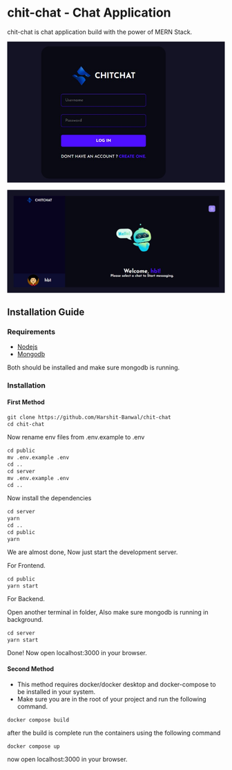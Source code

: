 # chit-chat - Chat Application

chit-chat is chat application build with the power of MERN Stack.

![login page](./images/login.jpg)

![home page](./images/home.jpg)

## Installation Guide

### Requirements

- [Nodejs](https://nodejs.org/en/download)
- [Mongodb](https://www.mongodb.com/docs/manual/administration/install-community/)

Both should be installed and make sure mongodb is running.

### Installation

#### First Method

```shell
git clone https://github.com/Harshit-Banwal/chit-chat
cd chit-chat
```

Now rename env files from .env.example to .env

```shell
cd public
mv .env.example .env
cd ..
cd server
mv .env.example .env
cd ..
```

Now install the dependencies

```shell
cd server
yarn
cd ..
cd public
yarn
```

We are almost done, Now just start the development server.

For Frontend.

```shell
cd public
yarn start
```

For Backend.

Open another terminal in folder, Also make sure mongodb is running in background.

```shell
cd server
yarn start
```

Done! Now open localhost:3000 in your browser.

#### Second Method

- This method requires docker/docker desktop and docker-compose to be installed in your system.
- Make sure you are in the root of your project and run the following command.

```shell
docker compose build
```

after the build is complete run the containers using the following command

```shell
docker compose up
```

now open localhost:3000 in your browser.
